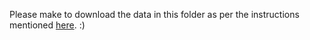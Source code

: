 Please make to download the data in this folder as per the instructions mentioned [here](https://github.com/amaarora/imagenette-ddp). :)